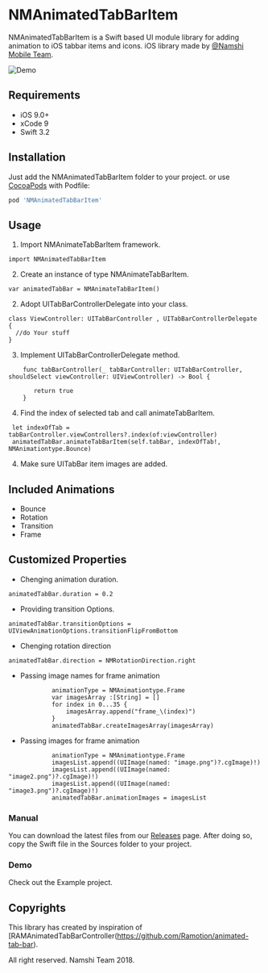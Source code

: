 
# NMAnimatedTabBarItem

NMAnimatedTabBarItem is a Swift based UI module library for adding animation to iOS tabbar items and icons. iOS library made by [@Namshi Mobile Team](https://github.com/namshi).

![Demo](https://github.com/namshi/NMAnimatedTabBarItem/blob/master/Example/NMAnimatedTabBarItem/Images/NMAnimatedTabBarItem.gif)

## Requirements

- iOS 9.0+
- xCode 9
- Swift 3.2

## Installation

Just add the NMAnimatedTabBarItem folder to your project. or use [CocoaPods](https://cocoapods.org) with Podfile:
``` ruby
pod 'NMAnimatedTabBarItem'
```

## Usage

1. Import NMAnimateTabBarItem framework.
```
import NMAnimatedTabBarItem
```
2. Create an instance of type NMAnimateTabBarItem.
```
var animatedTabBar = NMAnimateTabBarItem()
```

2. Adopt UITabBarControllerDelegate into your class.
```
class ViewController: UITabBarController , UITabBarControllerDelegate {
  //do Your stuff
}
```
3. Implement UITabBarControllerDelegate method.
```
    func tabBarController(_ tabBarController: UITabBarController, shouldSelect viewController: UIViewController) -> Bool {
       
       return true
    }
```

4. Find the index of selected tab and call animateTabBarItem.
```
 let indexOfTab = tabBarController.viewControllers?.index(of:viewController)
 animatedTabBar.animateTabBarItem(self.tabBar, indexOfTab!, NMAnimationtype.Bounce)
```
4. Make sure UITabBar item images are added.


## Included Animations
* Bounce
* Rotation
* Transition
* Frame

## Customized Properties
* Chenging animation duration.
```
animatedTabBar.duration = 0.2
```
* Providing transition Options.
```
animatedTabBar.transitionOptions = UIViewAnimationOptions.transitionFlipFromBottom
```
* Chenging rotation direction
```
animatedTabBar.direction = NMRotationDirection.right
```
* Passing image names for frame animation
```
            animationType = NMAnimationtype.Frame
            var imagesArray :[String] = []
            for index in 0...35 {
                imagesArray.append("frame_\(index)")
            }
            animatedTabBar.createImagesArray(imagesArray)
```
* Passing images for frame animation
```
            animationType = NMAnimationtype.Frame
            imagesList.append((UIImage(named: "image.png")?.cgImage)!)
            imagesList.append((UIImage(named: "image2.png")?.cgImage)!)
            imagesList.append((UIImage(named: "image3.png")?.cgImage)!)
            animatedTabBar.animationImages = imagesList
```

### Manual
You can download the latest files from our [Releases](https://github.com/namshi/NMAnimatedTabBarItem/releases) page. After doing so, copy the Swift file in the Sources folder to your project.

### Demo
Check out the Example project.

## Copyrights
This library has created by inspiration of [RAMAnimatedTabBarController(https://github.com/Ramotion/animated-tab-bar).

All right reserved. Namshi Team 2018.
